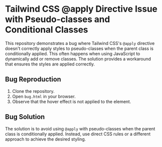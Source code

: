 # Tailwind CSS @apply Directive Issue with Pseudo-classes and Conditional Classes

This repository demonstrates a bug where Tailwind CSS's `@apply` directive doesn't correctly apply styles to pseudo-classes when the parent class is conditionally applied.  This often happens when using JavaScript to dynamically add or remove classes.  The solution provides a workaround that ensures the styles are applied correctly.

## Bug Reproduction

1. Clone the repository.
2. Open `bug.html` in your browser.
3. Observe that the hover effect is not applied to the element.

## Bug Solution

The solution is to avoid using `@apply` with pseudo-classes when the parent class is conditionally applied. Instead, use direct CSS rules or a different approach to achieve the desired styling.